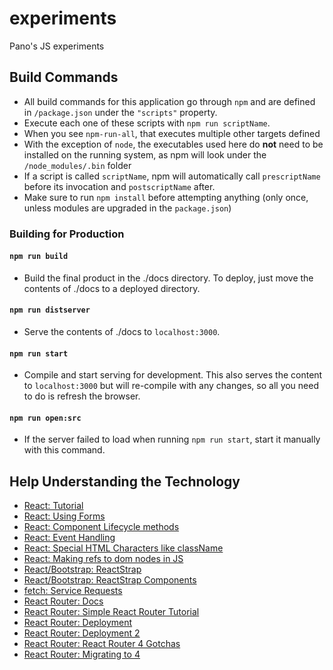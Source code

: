 # experiments
Pano's JS experiments

## Build Commands

- All build commands for this application go through `npm` and are defined in `/package.json` under the `"scripts"` property.
- Execute each one of these scripts with `npm run scriptName`.
- When you see `npm-run-all`, that executes multiple other targets defined
- With the exception of `node`, the executables used here do **not** need to be installed on the running system, as npm will look under the `/node_modules/.bin` folder
- If a script is called `scriptName`, npm will automatically call `prescriptName` before its invocation and `postscriptName` after.
- Make sure to run `npm install` before attempting anything (only once, unless modules are upgraded in the `package.json`)

### Building for Production

#### `npm run build`

- Build the final product in the ./docs directory. To deploy, just move the contents of ./docs to a deployed directory.

#### `npm run distserver`

- Serve the contents of ./docs to `localhost:3000`. 

#### `npm run start`

- Compile and start serving for development. This also serves the content to `localhost:3000` but will re-compile with any changes, so all you need to do is refresh the browser.

#### `npm run open:src`

- If the server failed to load when running `npm run start`, start it manually with this command.
  
## Help Understanding the Technology

- [React: Tutorial](https://reactjs.org/tutorial/tutorial.html)
- [React: Using Forms](https://reactjs.org/docs/forms.html)
- [React: Component Lifecycle methods](https://reactjs.org/docs/react-component.html#componentdidmount)
- [React: Event Handling](https://reactjs.org/docs/handling-events.html)
- [React: Special HTML Characters like className](https://reactjs.org/docs/dom-elements.html)
- [React: Making refs to dom nodes in JS](https://reactjs.org/docs/refs-and-the-dom.html)
- [React/Bootstrap: ReactStrap](https://github.com/reactstrap/reactstrap/blob/master/README.md)
- [React/Bootstrap: ReactStrap Components](https://reactstrap.github.io/components/alerts/)
- [fetch: Service Requests](https://www.npmjs.com/package/whatwg-fetch)
- [React Router: Docs](https://reacttraining.com/react-router/web/guides/philosophy)
- [React Router: Simple React Router Tutorial](https://medium.com/@pshrmn/a-simple-react-router-v4-tutorial-7f23ff27adf)
- [React Router: Deployment](https://stanko.github.io/react-router-subfolder-on-server/)
- [React Router: Deployment 2](https://medium.com/@svinkle/how-to-deploy-a-react-app-to-a-subdirectory-f694d46427c1)
- [React Router: React Router 4 Gotchas](https://medium.com/@djoepramono/react-router-4-gotchas-2ecd1282de65)
- [React Router: Migrating to 4](https://github.com/ReactTraining/react-router/blob/25776d4dc89b8fb2f575884749766355992116b5/packages/react-router/docs/guides/migrating.md#the-router)
